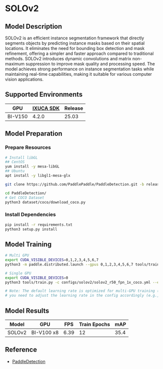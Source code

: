 # SOLOv2

## Model Description

SOLOv2 is an efficient instance segmentation framework that directly segments objects by predicting instance masks based
on their spatial locations. It eliminates the need for bounding box detection and mask refinement, offering a simpler
and faster approach compared to traditional methods. SOLOv2 introduces dynamic convolutions and matrix non-maximum
suppression to improve mask quality and processing speed. The model achieves strong performance on instance segmentation
tasks while maintaining real-time capabilities, making it suitable for various computer vision applications.

## Supported Environments

| GPU    | [IXUCA SDK](https://gitee.com/deep-spark/deepspark#%E5%A4%A9%E6%95%B0%E6%99%BA%E7%AE%97%E8%BD%AF%E4%BB%B6%E6%A0%88-ixuca) | Release |
|--------|-----------|---------|
| BI-V150 | 4.2.0     |  25.03  |

## Model Preparation

### Prepare Resources

```bash
# Install libGL
## CentOS
yum install -y mesa-libGL
## Ubuntu
apt install -y libgl1-mesa-glx

git clone https://github.com/PaddlePaddle/PaddleDetection.git -b release2.6 --depth=1

cd PaddleDetection/
# Get COCO Dataset
python3 dataset/coco/download_coco.py
```

### Install Dependencies

```bash
pip install -r requirements.txt
python3 setup.py install
```

## Model Training

```bash
# Multi GPU
export CUDA_VISIBLE_DEVICES=0,1,2,3,4,5,6,7
python3 -m paddle.distributed.launch --gpus 0,1,2,3,4,5,6,7 tools/train.py -c configs/solov2/solov2_r50_fpn_1x_coco.yml --eval

# Single GPU
export CUDA_VISIBLE_DEVICES=0
python3 tools/train.py -c configs/solov2/solov2_r50_fpn_1x_coco.yml --eval

# Note: The default learning rate is optimized for multi-GPU training (8x GPU). If using single GPU training,
# you need to adjust the learning rate in the config accordingly (e.g., divide by 8).
```

## Model Results

| Model  | GPU        | FPS  | Train Epochs | mAP  |
|--------|------------|------|--------------|------|
| SOLOv2 | BI-V100 x8 | 6.39 | 12           | 35.4 |

## Reference

- [PaddleDetection](https://github.com/PaddlePaddle/PaddleDetection)